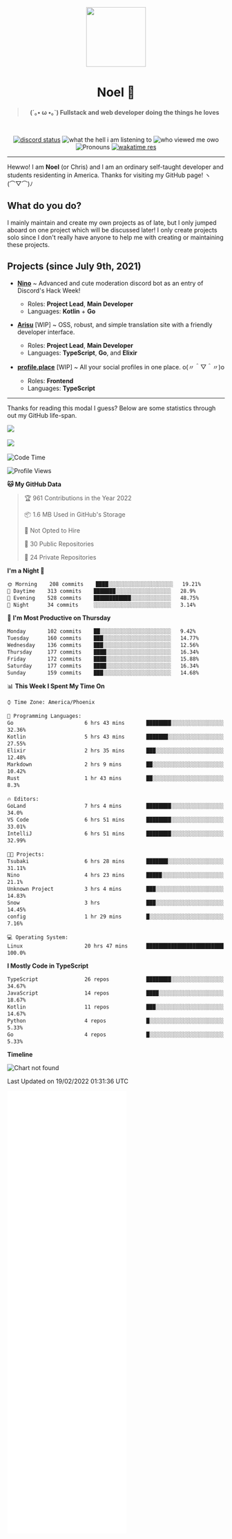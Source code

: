 <div align='center'>
  <div align='center'>
    <img
      src='https://cdn.floofy.dev/art/icons/icon_cinnamonserval.png'
      width='138'
      height='138'
    />
  </div>
  <h1>Noel 🐾</h1>
  <blockquote><strong>(´｡• ω •｡`) Fullstack and web developer doing the things he loves</strong></blockquote>

  <br />

  <a href='https://discord.com/users/280158289667555328' target='_blank'><img alt="discord status" src="https://dev.discordprofiles.me/badge/status/280158289667555328" /></a>
  <img alt="what the hell i am listening to" src="https://dev.discordprofiles.me/badge/spotify/280158289667555328" />
  <img alt="who viewed me owo" src="https://komarev.com/ghpvc/?username=auguwu" />
  <img alt='Pronouns' src='https://img.shields.io/endpoint?url=https://pronoundb.org/shields/6004d014406af11e4593a013' />
  <a href="https://wakatime.com/@auguwu" target='_blank'>
    <img alt='wakatime res' src='https://wakatime.com/badge/user/89736485-42ec-4c0f-a2f3-481db74514dc.svg' />
  </a>
</div>

<hr />

Hewwo! I am **Noel** (or Chris) and I am an ordinary self-taught developer and students residenting in America. Thanks for visiting my GitHub page! ヽ(⌒▽⌒)ﾉ

## What do you do?
I mainly maintain and create my own projects as of late, but I only jumped aboard on one project which will be discussed later! I only create projects
solo since I don't really have anyone to help me with creating or maintaining these projects.

## Projects (since July 9th, 2021)
- [**Nino**](https://nino.sh) ~ Advanced and cute moderation discord bot as an entry of Discord's Hack Week!
  - Roles: **Project Lead**, **Main Developer**
  - Languages: **Kotlin** + **Go**

- [**Arisu**](https://arisu.land) [WIP] ~ OSS, robust, and simple translation site with a friendly developer interface.
  - Roles: **Project Lead**, **Main Developer**
  - Languages: **TypeScript**, **Go**, and **Elixir**

- [**profile.place**](https://profile.place) [WIP] ~ All your social profiles in one place. o(〃＾▽＾〃)o
  - Roles: **Frontend**
  - Languages: **TypeScript**

---

Thanks for reading this modal I guess? Below are some statistics through out my GitHub life-span.

![](https://github-readme-stats.vercel.app/api?username=auguwu&count_private=true&show_icons=true&theme=gruvbox)

![](https://github-readme-stats.vercel.app/api/top-langs/?username=auguwu&layout=compact&theme=gruvbox)

<!--START_SECTION:waka-->
![Code Time](http://img.shields.io/badge/Code%20Time-2%2C740%20hrs%2032%20mins-blue)

![Profile Views](http://img.shields.io/badge/Profile%20Views-62-blue)

**🐱 My GitHub Data** 

> 🏆 961 Contributions in the Year 2022
 > 
> 📦 1.6 MB Used in GitHub's Storage 
 > 
> 🚫 Not Opted to Hire
 > 
> 📜 30 Public Repositories 
 > 
> 🔑 24 Private Repositories  
 > 
**I'm a Night 🦉** 

```text
🌞 Morning    208 commits    ████░░░░░░░░░░░░░░░░░░░░░   19.21% 
🌆 Daytime    313 commits    ███████░░░░░░░░░░░░░░░░░░   28.9% 
🌃 Evening    528 commits    ████████████░░░░░░░░░░░░░   48.75% 
🌙 Night      34 commits     ░░░░░░░░░░░░░░░░░░░░░░░░░   3.14%

```
📅 **I'm Most Productive on Thursday** 

```text
Monday       102 commits    ██░░░░░░░░░░░░░░░░░░░░░░░   9.42% 
Tuesday      160 commits    ███░░░░░░░░░░░░░░░░░░░░░░   14.77% 
Wednesday    136 commits    ███░░░░░░░░░░░░░░░░░░░░░░   12.56% 
Thursday     177 commits    ████░░░░░░░░░░░░░░░░░░░░░   16.34% 
Friday       172 commits    ████░░░░░░░░░░░░░░░░░░░░░   15.88% 
Saturday     177 commits    ████░░░░░░░░░░░░░░░░░░░░░   16.34% 
Sunday       159 commits    ███░░░░░░░░░░░░░░░░░░░░░░   14.68%

```


📊 **This Week I Spent My Time On** 

```text
⌚︎ Time Zone: America/Phoenix

💬 Programming Languages: 
Go                       6 hrs 43 mins       ████████░░░░░░░░░░░░░░░░░   32.36% 
Kotlin                   5 hrs 43 mins       ███████░░░░░░░░░░░░░░░░░░   27.55% 
Elixir                   2 hrs 35 mins       ███░░░░░░░░░░░░░░░░░░░░░░   12.48% 
Markdown                 2 hrs 9 mins        ██░░░░░░░░░░░░░░░░░░░░░░░   10.42% 
Rust                     1 hr 43 mins        ██░░░░░░░░░░░░░░░░░░░░░░░   8.3%

🔥 Editors: 
GoLand                   7 hrs 4 mins        ████████░░░░░░░░░░░░░░░░░   34.0% 
VS Code                  6 hrs 51 mins       ████████░░░░░░░░░░░░░░░░░   33.01% 
IntelliJ                 6 hrs 51 mins       ████████░░░░░░░░░░░░░░░░░   32.99%

🐱‍💻 Projects: 
Tsubaki                  6 hrs 28 mins       ███████░░░░░░░░░░░░░░░░░░   31.11% 
Nino                     4 hrs 23 mins       █████░░░░░░░░░░░░░░░░░░░░   21.1% 
Unknown Project          3 hrs 4 mins        ███░░░░░░░░░░░░░░░░░░░░░░   14.83% 
Snow                     3 hrs               ███░░░░░░░░░░░░░░░░░░░░░░   14.45% 
config                   1 hr 29 mins        █░░░░░░░░░░░░░░░░░░░░░░░░   7.16%

💻 Operating System: 
Linux                    20 hrs 47 mins      █████████████████████████   100.0%

```

**I Mostly Code in TypeScript** 

```text
TypeScript               26 repos            ████████░░░░░░░░░░░░░░░░░   34.67% 
JavaScript               14 repos            ████░░░░░░░░░░░░░░░░░░░░░   18.67% 
Kotlin                   11 repos            ███░░░░░░░░░░░░░░░░░░░░░░   14.67% 
Python                   4 repos             █░░░░░░░░░░░░░░░░░░░░░░░░   5.33% 
Go                       4 repos             █░░░░░░░░░░░░░░░░░░░░░░░░   5.33%

```


**Timeline**

![Chart not found](https://raw.githubusercontent.com/auguwu/auguwu/master/charts/bar_graph.png) 


 Last Updated on 19/02/2022 01:31:36 UTC
<!--END_SECTION:waka-->

![](./github-metrics.svg)
